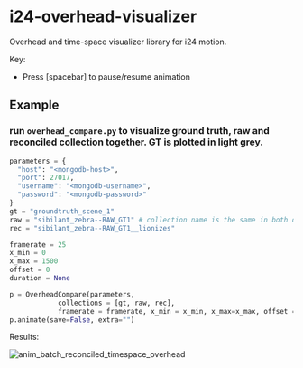 # i24-overhead-visualizer

Overhead and time-space visualizer library for i24 motion. 

Key:
- Press [spacebar] to pause/resume animation

## Example
### run ```overhead_compare.py``` to visualize ground truth, raw and reconciled collection together. GT is plotted in light grey.
```python
parameters = {
  "host": "<mongodb-host>",
  "port": 27017,
  "username": "<mongodb-username>",
  "password": "<mongodb-password>"
}
gt = "groundtruth_scene_1"
raw = "sibilant_zebra--RAW_GT1" # collection name is the same in both databases
rec = "sibilant_zebra--RAW_GT1__lionizes"

framerate = 25
x_min = 0
x_max = 1500
offset = 0
duration = None

p = OverheadCompare(parameters, 
            collections = [gt, raw, rec],
            framerate = framerate, x_min = x_min, x_max=x_max, offset = offset, duration=duration)
p.animate(save=False, extra="")
```

Results: 

![anim_batch_reconciled_timespace_overhead](https://user-images.githubusercontent.com/30248823/180271610-6baf4307-e4a1-4cb5-ae86-3df0d31e3319.gif)
